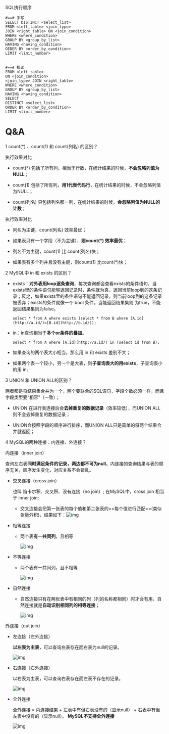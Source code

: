 SQL执行顺序

```mysql
#==# 手写
SELECT DISTINCT <select_list>
FROM <left_table> <join_type>
JOIN <right_table> ON <join_condition>
WHERE <where_condition>
GROUP BY <group_by_list>
HAVING <having_condition>
OEDER BY <order_by_condition>
LIMIT <limit_number>


#==# 机读
FROM <left_table>
ON <join_condition>
<join_type> JOIN <right_table>
WHERE <where_condition>
GROUP BY <group_by_list>
HAVING <having_condition>
SELECT
DISTINCT <select_list>
ORDER BY <order_by_condition>
LIMIT <limit_number>
```



# Q&A

1 count(*) 、count(1) 和 count(列名) 的区别？

执行效果对比

- count(*) 包括了所有列，相当于行数，在统计结果的时候，**不会忽略列值为NULL**；

- count(1) 包括了所有列，**用1代表代码行**，在统计结果的时候，不会忽略列值为NULL；

- count(列名) 只包括列名那一列，在统计结果的时候，**会忽略列值为NULL的计数**；



执行效率对比

- 列名为主键，count(列名) 效率最优；

- 如果表只有一个字段（不为主键），**则count(*) 效率最优**；

- 列名不为主键，count(1) 比 count(列名)快；

- 如果表有多个列并且没有主键，则count(1) 比count(*)快；



2 MySQL中 in 和 exists 的区别？

- exists：**对外表用loop逐条查询**，每次查询都会查看exists的条件语句，当exists里的条件语句能够返回记录时，条件就为真，返回当前loop到的这条记录；反之，如果exists里的条件语句不能返回记录，则当前loop到的这条记录被丢弃；exists的条件就像一个 bool 条件，当能返回结果集则 为true，不能返回结果集则为false。

  ```mysql
  select * from A where exists (select * from B where [A.id](http://a.id/)=[B.id](http://b.id/));
  ```

- in：in查询相当于**多个or条件的叠加**。

  ```mysql
  select * from A where [A.id](http://a.id/) in (select id from B);
  ```

- 如果查询的两个表大小相当，那么用 in 和 exists 差别不大；

- 如果两个表一个较小，另一个是大表，则**子查询表大的用exists**，子查询表小的用 in;



3 UNION 和 UNION ALL的区别？

两者都是将结果集合并为一个，两个要联合的SQL语句，字段个数必须一样，而且字段类型要“相容”（一致）；

- UNION 在进行表连接后会**去掉重复的数据记录**（效率较低），而UNION ALL则不会去掉重复的数据记录；

- UNION会按照字段的顺序进行排序，而UNION ALL只是简单的将两个结果合并就返回；



4 MySQL的两种连接：内连接、外连接？

内连接（inner join）

查询左右表**同时满足条件的记录，两边都不可为null**。
​内连接的查询结果与表的顺序无关，顺序发生变化，对应关系不会错乱。

- 交叉连接（cross join）

  也叫 笛卡尔积、交叉积、没有连接（no join）; 在MySQL中，cross join 相当于 inner join;

  - 交叉连接会把第一张表的每个值和第二张表的==每个值进行匹配==(类似张量外积)，结果如下：![img](https://raw.githubusercontent.com/DaiDuncan/PicUploader/main/img3/20210529112040.jpeg)



- 相等连接

  - 两个表**有一共同列**，且相等

    ![img](https://raw.githubusercontent.com/DaiDuncan/PicUploader/main/img3/20210529112059.jpeg)

- 不等连接

  - 两个表有一共同列，且不相等

    ![img](https://raw.githubusercontent.com/DaiDuncan/PicUploader/main/img3/20210529112229.jpeg)

- 自然连接

  - 自然连接只有在两张表中有相同的列（列的名称都相同）时才会有用，自然连接就是**自动识别相同列的相等连接**；

    ![img](https://raw.githubusercontent.com/DaiDuncan/PicUploader/main/img3/20210529112240.jpeg)





外连接（out join）

- 左连接（左外连接）

  **以左表为主表**，可以查询左表存在而右表为null的记录。

  ![img](https://raw.githubusercontent.com/DaiDuncan/PicUploader/main/img3/20210529112317.jpeg)

- 右连接（右外连接）

  以右表为主表，可以查询右表存在而左表不存在的记录。

  ![img](https://raw.githubusercontent.com/DaiDuncan/PicUploader/main/img3/20210529112329.jpeg)

- 全外连接

  全外连接 = 内连接结果 + 左表中有但右表没有的（显示null） + 右表中有但左表中没有的（显示null）。
  **MySQL不支持全外连接**

  ![img](https://raw.githubusercontent.com/DaiDuncan/PicUploader/main/img3/20210529112350.jpeg)

